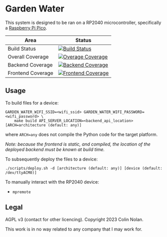 # Garden Water

This system is designed to be ran on a RP2040 microcontroller, specifically a [Raspberry Pi Pico](https://www.raspberrypi.com/products/raspberry-pi-pico/).

| Area              | Status                                                                                                                                                                                             |
| ----------------- | -------------------------------------------------------------------------------------------------------------------------------------------------------------------------------------------------- |
| Build Status      | [![Build Status](https://ci.colinnolan.uk/api/badges/colin-nolan/garden-watering/status.svg)](https://ci.colinnolan.uk/colin-nolan/garden-watering)                                                |
| Overall Coverage  | [![Overage Coverage](https://codecov.io/gh/colin-nolan/garden-watering/graph/badge.svg?token=UKCB5SVPED)](https://codecov.io/gh/colin-nolan/garden-watering)                                       |
| Backend Coverage  | [![Backend Coverage](https://codecov.io/gh/colin-nolan/garden-watering/graph/badge.svg?token=UKCB5SVPED&flag=backend)](https://app.codecov.io/gh/colin-nolan/garden-watering/tree/main/backend)    |
| Frontend Coverage | [![Frontend Coverage](https://codecov.io/gh/colin-nolan/garden-watering/graph/badge.svg?token=UKCB5SVPED&flag=frontend)](https://app.codecov.io/gh/colin-nolan/garden-watering/tree/main/frontend) |

## Usage

To build files for a device:

```text
GARDEN_WATER_WIFI_SSID=<wifi_ssid> GARDEN_WATER_WIFI_PASSWORD=<wifi_password> \
    make build API_SERVER_LOCATION=<backend_api_location> [ARCH=architecture (default: any)]
```

where `ARCH=any` does not compile the Python code for the target platform.

_Note: because the frontend is static, and compiled, the location of the deployed backend must be known at build time._

To subsequently deploy the files to a device:

```shell
./scripts/deploy.sh -d [architecture (default: any)] [device (default: /dev/ttyACM0)]
```

To manually interact with the RP2040 device:

- `mpremote`

## Legal

AGPL v3 (contact for other licencing). Copyright 2023 Colin Nolan.

This work is in no way related to any company that I may work for.
